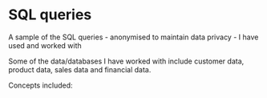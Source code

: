 # SQL queries
A sample of the SQL queries - anonymised to maintain data privacy - I have used and worked with

Some of the data/databases I have worked with include customer data, product data, sales data and financial data.

Concepts included:
